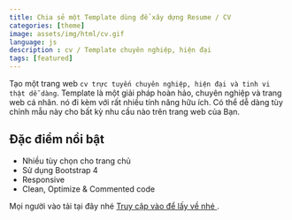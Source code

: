 ```yaml
---
title: Chia sẻ một Template dùng để xây dựng Resume / CV 
categories: [theme]
image: assets/img/html/cv.gif
language: js
description : cv / Template chuyên nghiệp, hiện đại
tags: [featured]
---
```

Tạo một trang web `cv trực tuyến chuyên nghiệp, hiện đại và tinh vi thật dễ dàng`. Template là một giải pháp hoàn hảo, chuyên nghiệp và trang web cá nhân. nó đi kèm với rất nhiều tính năng hữu ích. Có thể dễ dàng tùy chỉnh mẫu này cho bất kỳ nhu cầu nào trên trang web của Bạn.

## Đặc điểm nổi bật 

 - Nhiều tùy chọn cho trang chủ
 - Sử dụng Bootstrap 4
 - Responsive 
 - Clean, Optimize & Commented code

Mọi người vào tải tại đây nhé [Truy cập vào để lấy về nhé ](https://drive.google.com/drive/folders/1VredG3730grHo9eUQazmD_F200kuHnPT?usp=sharing).

